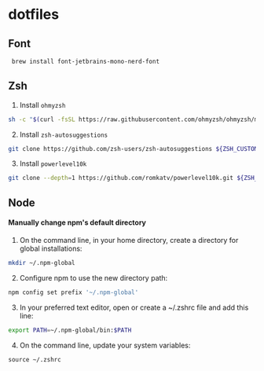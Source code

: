 # dotfiles
## Font
```bash
 brew install font-jetbrains-mono-nerd-font
```
## Zsh
1. Install `ohmyzsh`
```bash
sh -c "$(curl -fsSL https://raw.githubusercontent.com/ohmyzsh/ohmyzsh/master/tools/install.sh)"
```
2. Install `zsh-autosuggestions`
```bash
git clone https://github.com/zsh-users/zsh-autosuggestions ${ZSH_CUSTOM:-~/.oh-my-zsh/custom}/plugins/zsh-autosuggestions
```
3. Install `powerlevel10k`
```bash
git clone --depth=1 https://github.com/romkatv/powerlevel10k.git ${ZSH_CUSTOM:-$HOME/.oh-my-zsh/custom}/themes/powerlevel10k
```
## Node
#### Manually change npm's default directory
1. On the command line, in your home directory, create a directory for global installations:
```bash
mkdir ~/.npm-global
```
2. Configure npm to use the new directory path:
```bash
npm config set prefix '~/.npm-global'
```
3. In your preferred text editor, open or create a ~/.zshrc file and add this line:
```bash
export PATH=~/.npm-global/bin:$PATH
```
4. On the command line, update your system variables:
```
source ~/.zshrc
```
